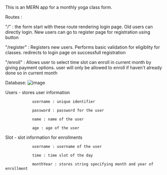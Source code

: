 This is an MERN app for a monthly yoga class form.

Routes : 

"/" :
the form start with these route rendering login page.
Old users can directly login.
New users can go to register page for registration using button


"/register" :
Registers new users.
Performs basic validation for eligiblity for classes.
redirects to login page on successfull registration

"/enroll" :
Allows user to select time slot can enroll in current month by giving payment options.
user will only be allowed to enroll if haven't already done so in current month

Database: 
![image](https://github.com/yrk12/assignment/assets/86778498/612f4195-298c-4d19-b2dd-e7f64b799269)

Users - stores user information

                username : unique identifier

                password : password for the user

                name : name of the user

                age : age of the user




Slot - slot information for enrollments

                username : username of the user

                time : time slot of the day

                monthYear : stores string specifying month and year of enrollment
